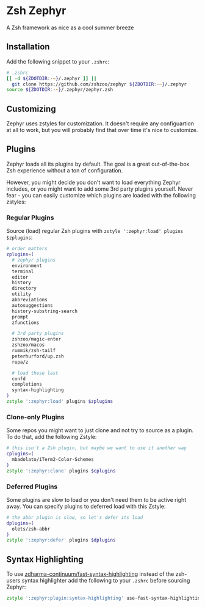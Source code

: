 # Zsh Zephyr

A Zsh framework as nice as a cool summer breeze

## Installation

Add the following snippet to your `.zshrc`:

```zsh
# .zshrc
[[ -d ${ZDOTDIR:-~}/.zephyr ]] ||
  git clone https://github.com/zshzoo/zephyr ${ZDOTDIR:-~}/.zephyr
source ${ZDOTDIR:-~}/.zephyr/zephyr.zsh
```

## Customizing

Zephyr uses zstyles for customization. It doesn't require any configuartion at all to
work, but you will probably find that over time it's nice to customize.

## Plugins

Zephyr loads all its plugins by default. The goal is a great out-of-the-box Zsh
experience without a ton of configuration.

However, you might decide you don't want to load everything Zephyr includes, or you
might want to add some 3rd party plugins yourself. Never fear - you can easily customize
which plugins are loaded with the following zstyles:

### Regular Plugins

Source (load) regular Zsh plugins with `zstyle ':zephyr:load' plugins $zplugins`:

```zsh
# order matters
zplugins=(
  # zephyr plugins
  environment
  terminal
  editor
  history
  directory
  utility
  abbreviations
  autosuggestions
  history-substring-search
  prompt
  zfunctions

  # 3rd party plugins
  zshzoo/magic-enter
  zshzoo/macos
  rummik/zsh-tailf
  peterhurford/up.zsh
  rupa/z

  # load these last
  confd
  completions
  syntax-highlighting
)
zstyle ':zephyr:load' plugins $zplugins
```

### Clone-only Plugins

Some repos you might want to just clone and not try to source as a plugin. To do that,
add the following Zstyle:

```zsh
# this isn't a Zsh plugin, but maybe we want to use it another way
cplugins=(
  mbadolato/iTerm2-Color-Schemes
)
zstyle ':zephyr:clone' plugins $cplugins
```

### Deferred Plugins

Some plugins are slow to load or you don't need them to be active right away. You can
specify plugins to deferred load with this Zstyle:

```zsh
# the abbr plugin is slow, so let's defer its load
dplugins=(
  olets/zsh-abbr
)
zstyle ':zephyr:defer' plugins $dplugins
```

## Syntax Highlighting

To use [zdharma-continuum/fast-syntax-highlighting][fast-syntax-highlighting] instead
of the zsh-users syntax highlighter add the following to your `.zshrc` before sourcing
Zephyr:

```zsh
zstyle ':zephyr:plugin:syntax-highlighting' use-fast-syntax-highlighting 'yes'
```

[fast-syntax-highlighting]: https://github.com/zdharma-continuum/fast-syntax-highlighting
